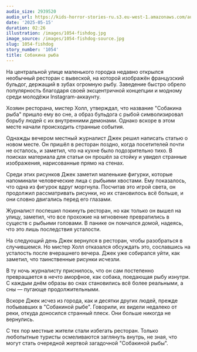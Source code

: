 ```yaml
---
audio_size: 2939520
audio_url: https://kids-horror-stories-ru.s3.eu-west-1.amazonaws.com/audio/1054-fishdog.mp3
date: '2025-05-15'
duration: 02:26
illustration: /images/1054-fishdog.jpg
image_source: /images/1054-fishdog-source.jpg
slug: 1054-fishdog
story_number: '1054'
title: Собакина рыба
---
```


На центральной улице маленького городка недавно открылся необычный ресторан с вывеской, на которой изображён французский бульдог, держащий в зубах огромную рыбу. Заведение быстро обрело популярность благодаря своей эксцентричной концепции и модному среди молодёжи Instagram-аккаунту.

Хозяин ресторана, мистер Холл, утверждал, что название "Собакина рыба" пришло ему во сне, а образ бульдога с рыбой символизировал борьбу людей с их внутренними демонами. Однако вскоре в этом месте начали происходить странные события.

Однажды вечером местный журналист Джек решил написать статью о новом месте. Он пришёл в ресторан поздно, когда посетителей почти не осталось, и заметил, что на кухне было подозрительно тихо. В поисках материала для статьи он прошёл за стойку и увидел странные изображения, нарисованные прямо на стенах.

Среди этих рисунков Джек заметил маленькие фигурки, которые напоминали человеческие лица с рыбьими хвостами. Ему показалось, что одна из фигурок вдруг моргнула. Посчитав это игрой света, он продолжил рассматривать рисунки, но их становилось всё больше, и они словно двигались перед его глазами.

Журналист поспешил покинуть ресторан, но как только он вышел на улицу, заметил, что все прохожие на мгновение превратились в существ с рыбьими головами. В панике он помчался домой, надеясь, что это лишь последствия усталости.

На следующий день Джек вернулся в ресторан, чтобы разобраться в случившемся. Но мистер Холл отказался обсуждать это, сославшись на усталость после вчерашнего вечера. Джек уже собирался уйти, как заметил, что таинственные рисунки исчезли.

В ту ночь журналисту приснилось, что он сам постепенно превращается в нечто аморфное, как собака, поедающая рыбу изнутри. С каждым днём образы во снах становились всё более реальными, а сны — пугающе продолжительными.

Вскоре Джек исчез из города, как и десятки других людей, прежде побывавших в "Собакиной рыбе". Говорили, их видели недалеко от реки, откуда доносился странный плеск. Они больше никогда не вернулись.

С тех пор местные жители стали избегать ресторан. Только любопытные туристы осмеливаются заглянуть внутрь, не зная, что могут стать очередной жертвой загадочной "Собакиной рыбы".